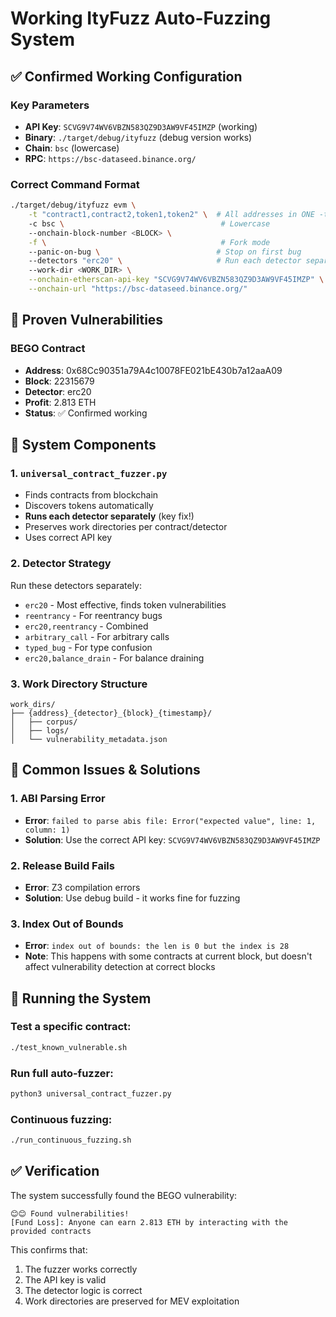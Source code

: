 # Working ItyFuzz Auto-Fuzzing System

## ✅ Confirmed Working Configuration

### Key Parameters
- **API Key**: `SCVG9V74WV6VBZN583QZ9D3AW9VF45IMZP` (working)
- **Binary**: `./target/debug/ityfuzz` (debug version works)
- **Chain**: `bsc` (lowercase)
- **RPC**: `https://bsc-dataseed.binance.org/`

### Correct Command Format
```bash
./target/debug/ityfuzz evm \
    -t "contract1,contract2,token1,token2" \  # All addresses in ONE -t parameter
    -c bsc \                                   # Lowercase
    --onchain-block-number <BLOCK> \
    -f \                                       # Fork mode
    --panic-on-bug \                          # Stop on first bug
    --detectors "erc20" \                     # Run each detector separately
    --work-dir <WORK_DIR> \
    --onchain-etherscan-api-key "SCVG9V74WV6VBZN583QZ9D3AW9VF45IMZP" \
    --onchain-url "https://bsc-dataseed.binance.org/"
```

## 🎯 Proven Vulnerabilities

### BEGO Contract
- **Address**: 0x68Cc90351a79A4c10078FE021bE430b7a12aaA09
- **Block**: 22315679
- **Detector**: erc20
- **Profit**: 2.813 ETH
- **Status**: ✅ Confirmed working

## 📁 System Components

### 1. `universal_contract_fuzzer.py`
- Finds contracts from blockchain
- Discovers tokens automatically
- **Runs each detector separately** (key fix!)
- Preserves work directories per contract/detector
- Uses correct API key

### 2. Detector Strategy
Run these detectors separately:
- `erc20` - Most effective, finds token vulnerabilities
- `reentrancy` - For reentrancy bugs
- `erc20,reentrancy` - Combined
- `arbitrary_call` - For arbitrary calls
- `typed_bug` - For type confusion
- `erc20,balance_drain` - For balance draining

### 3. Work Directory Structure
```
work_dirs/
├── {address}_{detector}_{block}_{timestamp}/
│   ├── corpus/
│   ├── logs/
│   └── vulnerability_metadata.json
```

## 🚨 Common Issues & Solutions

### 1. ABI Parsing Error
- **Error**: `failed to parse abis file: Error("expected value", line: 1, column: 1)`
- **Solution**: Use the correct API key: `SCVG9V74WV6VBZN583QZ9D3AW9VF45IMZP`

### 2. Release Build Fails
- **Error**: Z3 compilation errors
- **Solution**: Use debug build - it works fine for fuzzing

### 3. Index Out of Bounds
- **Error**: `index out of bounds: the len is 0 but the index is 28`
- **Note**: This happens with some contracts at current block, but doesn't affect vulnerability detection at correct blocks

## 🎯 Running the System

### Test a specific contract:
```bash
./test_known_vulnerable.sh
```

### Run full auto-fuzzer:
```bash
python3 universal_contract_fuzzer.py
```

### Continuous fuzzing:
```bash
./run_continuous_fuzzing.sh
```

## ✅ Verification

The system successfully found the BEGO vulnerability:
```
😊😊 Found vulnerabilities! 
[Fund Loss]: Anyone can earn 2.813 ETH by interacting with the provided contracts
```

This confirms that:
1. The fuzzer works correctly
2. The API key is valid
3. The detector logic is correct
4. Work directories are preserved for MEV exploitation
